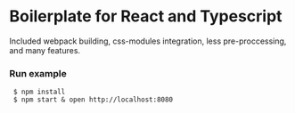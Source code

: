 # Boilerplate for React and Typescript

Included webpack building, css-modules integration, less pre-proccessing, and many features.

### Run example

     $ npm install
     $ npm start & open http://localhost:8080
